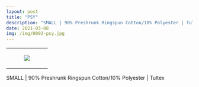 ```yaml
---
layout: post
title: "PSY"
description: "SMALL | 90% Preshrunk Ringspun Cotton/10% Polyester | Tultex"
date: 2021-03-08
img: /img/0092-psy.jpg
---
```




<table style="width:100%;"><tr><td style="vertical-align:top;">
      <figure class="tmblr-full" data-orig-height="2048" data-orig-width="1365" data-orig-src="https://concertshirts.netlify.app/shirts/0092/0092-01.jpg"><img src="https://64.media.tumblr.com/69cbfafc038c7371db5b6851785e618c/0bdeb9399b63a159-32/s540x810/1a1dd529e8f45d921005ee110c4538827ce77ddc.jpg" data-orig-height="2048" data-orig-width="1365" data-orig-src="https://concertshirts.netlify.app/shirts/0092/0092-01.jpg"/></figure></td>
  </tr></table><p>
  SMALL | 90% Preshrunk Ringspun Cotton/10% Polyester | Tultex
</p>
